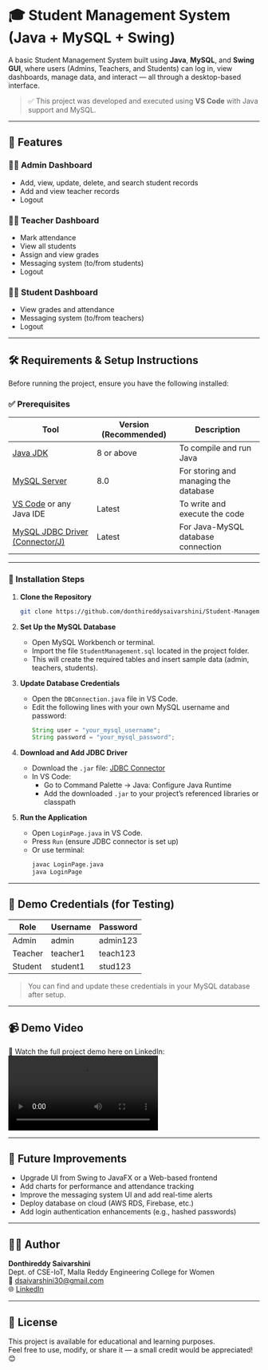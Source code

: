# 🎓 Student Management System (Java + MySQL + Swing)

A basic Student Management System built using **Java**, **MySQL**, and **Swing GUI**, where users (Admins, Teachers, and Students) can log in, view dashboards, manage data, and interact — all through a desktop-based interface.

> ✅ This project was developed and executed using **VS Code** with Java support and MySQL.

---

## 🚀 Features

### 👩‍💼 Admin Dashboard
- Add, view, update, delete, and search student records
- Add and view teacher records
- Logout

### 👨‍🏫 Teacher Dashboard
- Mark attendance
- View all students
- Assign and view grades
- Messaging system (to/from students)
- Logout

### 👩‍🎓 Student Dashboard
- View grades and attendance
- Messaging system (to/from teachers)
- Logout

---

## 🛠️ Requirements & Setup Instructions

Before running the project, ensure you have the following installed:

### ✅ Prerequisites

| Tool               | Version (Recommended) | Description |
|--------------------|------------------------|-------------|
| [Java JDK](https://www.oracle.com/java/technologies/javase-downloads.html) | 8 or above          | To compile and run Java |
| [MySQL Server](https://dev.mysql.com/downloads/installer/) | 8.0                | For storing and managing the database |
| [VS Code](https://code.visualstudio.com/) or any Java IDE | Latest             | To write and execute the code |
| [MySQL JDBC Driver (Connector/J)](https://dev.mysql.com/downloads/connector/j/) | Latest              | For Java-MySQL database connection |

---

### 🔧 Installation Steps

1. **Clone the Repository**
   ```bash
   git clone https://github.com/donthireddysaivarshini/Student-Management-System.git
   ```

2. **Set Up the MySQL Database**
   - Open MySQL Workbench or terminal.
   - Import the file `StudentManagement.sql` located in the project folder.
   - This will create the required tables and insert sample data (admin, teachers, students).

3. **Update Database Credentials**
   - Open the `DBConnection.java` file in VS Code.
   - Edit the following lines with your own MySQL username and password:
     ```java
     String user = "your_mysql_username";
     String password = "your_mysql_password";
     ```

4. **Download and Add JDBC Driver**
   - Download the `.jar` file: [JDBC Connector](https://dev.mysql.com/downloads/connector/j/)
   - In VS Code:
     - Go to Command Palette → Java: Configure Java Runtime
     - Add the downloaded `.jar` to your project’s referenced libraries or classpath

5. **Run the Application**
   - Open `LoginPage.java` in VS Code.
   - Press `Run` (ensure JDBC connector is set up)
   - Or use terminal:
     ```bash
     javac LoginPage.java
     java LoginPage
     ```

---

## 🧪 Demo Credentials (for Testing)

| Role     | Username | Password  |
|----------|----------|-----------|
| Admin    | admin    | admin123  |
| Teacher  | teacher1 | teach123  |
| Student  | student1 | stud123   |

> You can find and update these credentials in your MySQL database after setup.

---

## 📹 Demo Video

🎥 Watch the full project demo here on LinkedIn:  
![Demo Video](Demo.mp4)

---

## 🔮 Future Improvements

- Upgrade UI from Swing to JavaFX or a Web-based frontend
- Add charts for performance and attendance tracking
- Improve the messaging system UI and add real-time alerts
- Deploy database on cloud (AWS RDS, Firebase, etc.)
- Add login authentication enhancements (e.g., hashed passwords)

---

## 🙋‍♀️ Author

**Donthireddy Saivarshini**  
Dept. of CSE-IoT, Malla Reddy Engineering College for Women  
📧 dsaivarshini30@gmail.com  
🌐 [LinkedIn](https://www.linkedin.com/in/donthireddysaivarshini)

---

## 📄 License

This project is available for educational and learning purposes.  
Feel free to use, modify, or share it — a small credit would be appreciated! 😊
